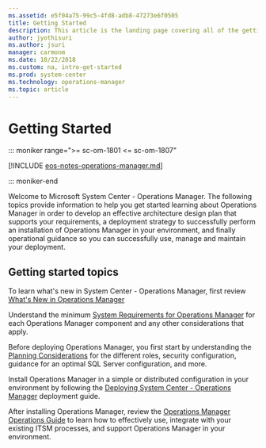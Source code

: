 ```yaml
---
ms.assetid: e5f04a75-99c5-4fd8-adb8-47273e6f0505
title: Getting Started
description: This article is the landing page covering all of the getting started guidance for Operations Manager 2016.
author: jyothisuri
ms.author: jsuri
manager: carmonm
ms.date: 10/22/2018
ms.custom: na, intro-get-started
ms.prod: system-center
ms.technology: operations-manager
ms.topic: article
---
```


# Getting Started

::: moniker range=">= sc-om-1801 <= sc-om-1807"

[!INCLUDE [eos-notes-operations-manager.md](../includes/eos-notes-operations-manager.md)]

::: moniker-end

Welcome to Microsoft System Center - Operations Manager.  The following topics provide information to help you get started learning about Operations Manager in order to develop an effective architecture design plan that supports your requirements, a deployment strategy to successfully perform an installation of Operations Manager in your environment, and finally operational guidance so you can successfully use, manage and maintain your deployment.  

## Getting started topics

To learn what's new in System Center  - Operations Manager, first review [What's New in Operations Manager](./whats-new-in-om.md)

Understand the minimum [System Requirements for Operations Manager](./system-requirements.md) for each Operations Manager component and any other considerations that apply.  

Before deploying Operations Manager, you first start by understanding the [Planning Considerations](plan-overview.md) for the different roles, security configuration, guidance for an optimal SQL Server configuration, and more.  

Install Operations Manager in a simple or distributed configuration in your environment by following the [Deploying System Center - Operations Manager](deploy-overview.md) deployment guide.

After installing Operations Manager, review the [Operations Manager Operations Guide](manage-operations-guide-overview.md) to learn how to effectively use, integrate with your existing ITSM processes, and support Operations Manager in your environment.
